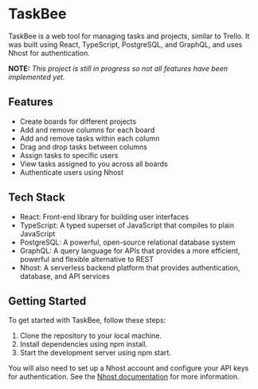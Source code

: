 # TaskBee

TaskBee is a web tool for managing tasks and projects, similar to Trello. It was built using React, TypeScript, PostgreSQL, and GraphQL, and uses Nhost for authentication.

**NOTE:** *This project is still in progress so not all features have been implemented yet.*

## Features

- Create boards for different projects
- Add and remove columns for each board
- Add and remove tasks within each column
- Drag and drop tasks between columns
- Assign tasks to specific users
- View tasks assigned to you across all boards
- Authenticate users using Nhost

## Tech Stack

- React: Front-end library for building user interfaces
- TypeScript: A typed superset of JavaScript that compiles to plain JavaScript
- PostgreSQL: A powerful, open-source relational database system
- GraphQL: A query language for APIs that provides a more efficient, powerful and flexible alternative to REST
- Nhost: A serverless backend platform that provides authentication, database, and API services

## Getting Started

To get started with TaskBee, follow these steps:

1. Clone the repository to your local machine.
2. Install dependencies using npm install.
3. Start the development server using npm start.

You will also need to set up a Nhost account and configure your API keys for authentication. See the [Nhost documentation](https://docs.nhost.io/quickstarts/react) for more information.

